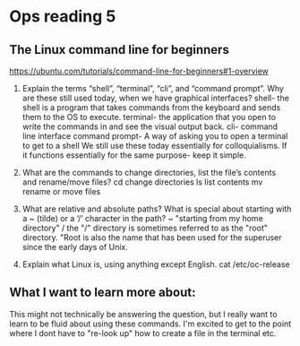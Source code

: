 # Ops reading 5
## The Linux command line for beginners
https://ubuntu.com/tutorials/command-line-for-beginners#1-overview

1) Explain the terms “shell”, “terminal”, “cli”, and “command prompt”. Why are these still used today, when we have graphical interfaces?
   shell- the shell is a program that takes commands from the keyboard and sends them to the OS to execute.
   terminal- the application that you open to write the commands in and see the visual output back.
   cli- command line interface
   command prompt- A way of asking you to open a terminal to get to a shell
   We still use these today essentially for colloquialisms. If it functions essentially for the same purpose- keep it simple.
   
2) What are the commands to change directories, list the file’s contents and rename/move files?
   cd change directories
   ls list contents
   mv rename or move files
   
3) What are relative and absolute paths? What is special about starting with a ~ (tilde) or a ‘/’ character in the path?
   ~ "starting from my home directory"
   / the "/" directory is sometimes referred to as the "root" directory. "Root is also the name that has been used for the superuser since the early days of Unix.

4) Explain what Linux is, using anything except English.
   cat /etc/oc-release

## What I want to learn more about:
This might not technically be answering the question, but I really want to learn to be fluid about using these commands. I'm excited to get to the point where I dont have to "re-look up" how to create a file in the terminal etc. 


